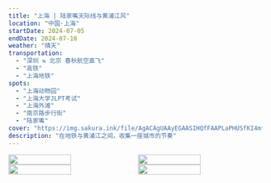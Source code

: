```yaml
---
title: "上海 | 陆家嘴天际线与黄浦江风"
location: "中国·上海"
startDate: 2024-07-05
endDate: 2024-07-10
weather: "晴天"
transportation:
  - "深圳 ⇆ 北京 春秋航空直飞"
  - "高铁"
  - "上海地铁"
spots:
  - "上海动物园"
  - "上海大学JLPT考试"
  - "上海外滩"
  - "南京路步行街"
  - "陆家嘴"
cover: "https://img.sakura.ink/file/AgACAgUAAyEGAASIHQfFAAPLaPHUSfKI4mftEivKWKKwItDLUQwAAtsMaxtcs5BX042WlK9seI4BAAMCAAN3AAM2BA.jpeg"
description: "在地铁与黄浦江之间，收集一座城市的节奏"
---
```

<div style="display: flex; gap: 10px;">
    <img src="https://img.sakura.ink/file/AgACAgUAAyEGAASIHQfFAAO0aPHTmfizebcbc4moEehO16QSBoIAAsMMaxtcs5BX8UCBBU_ePwkBAAMCAAN3AAM2BA.jpeg" style="flex: 1; width: 50%;">
    <img src="https://img.sakura.ink/file/AgACAgUAAyEGAASIHQfFAAO1aPHTm8I9xAyb2DNC64jnbq9g31YAAsQMaxtcs5BX4DSutUbyjswBAAMCAAN3AAM2BA.jpeg" style="flex: 1; width: 50%;">
</div>
<div style="display: flex; gap: 10px;">
    <img src="https://img.sakura.ink/file/AgACAgUAAyEGAASIHQfFAAOyaPHTkJ__EIOO6jRDOm5hUtxwprkAAsIMaxtcs5BXRNLt3SnnbesBAAMCAAN3AAM2BA.jpeg" style="flex: 1; width: 50%;">
    <img src="" style="flex: 1; width: 50%;">
</div>






